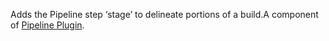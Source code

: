 Adds the Pipeline step ‘stage’ to delineate portions of a build.A
component of [Pipeline
Plugin](https://wiki.jenkins.io/display/JENKINS/Pipeline+Plugin).
